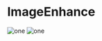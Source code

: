 # ImageEnhance

![one](https://user-images.githubusercontent.com/112989454/232909493-0fd3a3b7-6156-447c-b031-5347e5fd579b.png)
![one](https://user-images.githubusercontent.com/112989454/232910328-d2df2b37-510d-45c0-8480-9a23c9278a4c.png)
